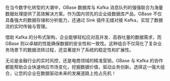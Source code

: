 在当今数字化转型的大潮中，GBase 数据库与 Kafka 消息队列的强强联合为海量数据处理提供了高效解决方案。作为国内领先的企业级数据库产品，GBase 不仅具备强大的数据存储和分析能力，还通过 Sink 插件无缝对接 Kafka，实现了数据流的实时传输与管理。

借助 Kafka 的分布式架构，企业能够轻松应对高并发、高吞吐量的数据需求，而 GBase 则以卓越的性能确保数据的安全性和一致性。这种组合不仅简化了复杂业务场景下的数据流转过程，还显著提升了系统的稳定性和扩展性。

无论是金融行业的实时风控，还是电商领域的精准营销，GBase 与 Kafka 的协作都能帮助企业快速响应市场变化，挖掘数据价值，驱动业务创新。选择这一强大组合，让您的企业在数据驱动未来的发展道路上抢占先机！